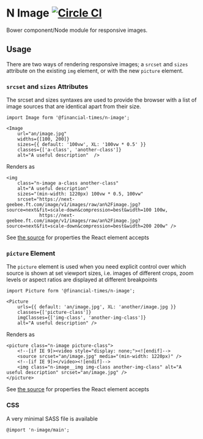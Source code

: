 #  N Image [![Circle CI](https://circleci.com/gh/Financial-Times/n-image.svg?style=svg)](https://circleci.com/gh/Financial-Times/n-image)

Bower component/Node module for responsive images.

## Usage

There are two ways of rendering responsive images; a `srcset` and `sizes` attribute on the existing `img` element, or with the new `picture` element.

### `srcset` and `sizes` Attributes

The srcset and sizes syntaxes are used to provide the browser with a list of image sources that are identical apart from their size.

```
import Image form '@financial-times/n-image';

<Image 
    url="an/image.jpg" 
    widths={[100, 200]} 
    sizes={{ default: '100vw', XL: '100vw * 0.5' }}
    classes={['a-class', 'another-class']}
    alt="A useful description"  />
```

Renders as

```
<img 
    class="n-image a-class another-class"
    alt="A useful description"
    sizes="(min-width: 1220px) 100vw * 0.5, 100vw"
    srcset="https://next-geebee.ft.com/image/v1/images/raw/an%2Fimage.jpg?source=next&fit=scale-down&compression=best&width=100 100w,
            https://next-geebee.ft.com/image/v1/images/raw/an%2Fimage.jpg?source=next&fit=scale-down&compression=best&width=200 200w" />
```

See [the source](./templates/image.js) for properties the React element accepts

### `picture` Element

The `picture` element is used when you need explicit control over which source is shown at set viewport sizes, i.e. images of different crops, zoom levels or aspect ratios are displayed at different breakpoints

```
import Picture form '@financial-times/n-image';

<Picture 
    urls={{ default: 'an/image.jpg', XL: 'another/image.jpg }} 
    classes={['picture-class']} 
    imgClasses={['img-class', 'another-img-class']} 
    alt="A useful description" />
```

Renders as

```
<picture class="n-image picture-class">
    <!--[if IE 9]><video style="display: none;"><![endif]-->
    <source srcset="an/image.jpg" media="(min-width: 1220px)" />
	<!--[if IE 9]></video><![endif]-->
	<img class="n-image__img img-class another-img-class" alt="A useful description" srcset="an/image.jpg" />
</picture>
```

See [the source](./templates/picture.js) for properties the React element accepts

### CSS

A very minimal SASS file is available

```
@import 'n-image/main';
```
